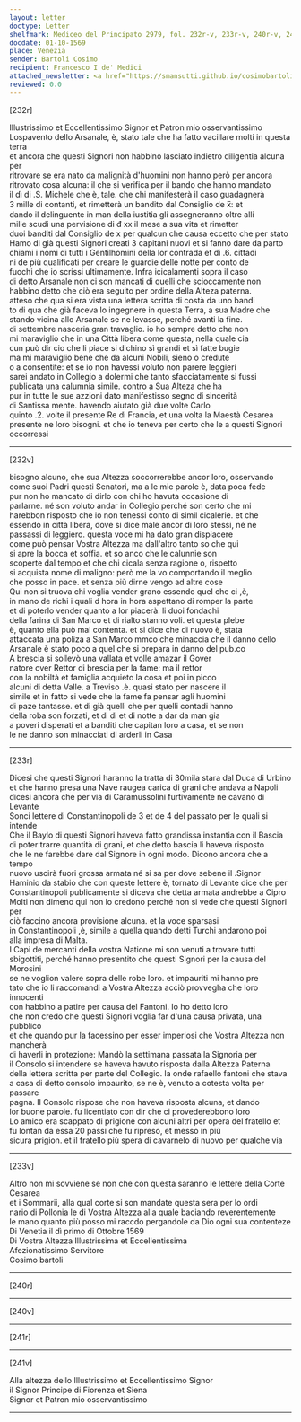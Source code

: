 ```yaml
---
layout: letter
doctype: Letter
shelfmark: Mediceo del Principato 2979, fol. 232r-v, 233r-v, 240r-v, 241r-v
docdate: 01-10-1569
place: Venezia
sender: Bartoli Cosimo
recipient: Francesco I de' Medici
attached_newsletter: <a href="https://smansutti.github.io/cosimobartoli/texts/3080_156/">3080_156</a>
reviewed: 0.0
---
```


[232r]  
  
  
Illustrissimo et Eccellentissimo Signor et Patron mio osservantissimo  
Lospavento dello Arsanale, è, stato tale che ha fatto vacillare molti in questa terra  
et ancora che questi Signori non habbino lasciato indietro diligentia alcuna per  
ritrovare se era nato da malignità d'huomini non hanno però per ancora  
ritrovato cosa alcuna: il che si verifica per il bando che hanno mandato  
il dì di .S. Michele che è, tale. che chi manifesterà il caso guadagnerà  
3 mille di contanti, et rimetterà un bandito dal Consiglio de x̅: et  
dando il delinguente in man della iustitia gli assegneranno oltre alli  
mille scudi una pervisione di đ xx il mese a sua vita et rimetter  
duoi banditi dal Consiglio de x per qualcun che causa eccetto che per stato  
Hamo di già questi Signori creati 3 capitani nuovi et si fanno dare da parto  
chiami i nomi di tutti i Gentilhomini della lor contrada et di .6. cittadi  
ni de più qualificati per creare le guardie delle notte per conto de  
fuochi che io scrissi ultimamente. Infra icicalamenti sopra il caso  
di detto Arsanale non ci son mancati di quelli che scioccamente non  
habbino detto che ciò era seguito per ordine della Alteza paterna.  
atteso che qua si era vista una lettera scritta di costà da uno bandi  
to di qua che già faceva lo ingegnere in questa Terra, a sua Madre che  
stando vicina allo Arsanale se ne levasse, perché avanti la fine.  
di settembre nasceria gran travaglio. io ho sempre detto che non  
mi maraviglio che in una Città libera come questa, nella quale cia  
cun può dir cio che li piace si dichino sì grandi et sì fatte bugie  
ma mi maraviglio bene che da alcuni Nobili, sieno o credute  
o a consentite: et se io non havessi voluto non parere leggieri  
sarei andato in Collegio a dolermi che tanto sfacciatamente si fussi  
publicata una calumnia simile. contro a Sua Alteza che ha  
pur in tutte le sue azzioni dato manifestisso segno di sincerità  
di Santissa mente. havendo aiutato già due volte Carlo  
quinto .2. volte il presente Re di Francia, et una volta la Maestà Cesarea  
presente ne loro bisogni. et che io teneva per certo che le a questi Signori occorressi  
  
---  

[232v]  
  
  
bisogno alcuno, che sua Altezza soccorrerebbe ancor loro, osservando  
come suoi Padri questi Senatori, ma a le mie parole è, data poca fede  
pur non ho mancato di dirlo con chi ho havuta occasione di  
parlarne. né son voluto andar in Collegio perché son certo che mi  
harebbon risposto che io non tenessi conto di simil cicalerie. et che  
essendo in città libera, dove si dice male ancor di loro stessi, né ne  
passassi di leggiero. questa voce mi ha dato gran dispiacere  
come può pensar Vostra Altezza ma dall'altro tanto so che qui  
si apre la bocca et soffia. et so anco che le calunnie son  
scoperte dal tempo et che chi cicala senza ragione o, rispetto  
si acquista nome di maligno: però me la vo comportando il meglio  
che posso in pace. et senza più dirne vengo ad altre cose  
Qui non si truova chi voglia vender grano essendo quel che ci ,è,  
in mano de richi i quali d hora in hora aspettano di romper la parte  
et di poterlo vender quanto a lor piacerà. li duoi fondachi  
della farina di San Marco et di rialto stanno voli. et questa plebe  
è, quanto ella può mal contenta. et si dice che di nuovo è, stata  
attaccata una poliza a San Marco mmco che minaccia che il danno dello  
Arsanale è stato poco a quel che si prepara in danno del pub.co  
A brescia si sollevò una vallata et volle amazar il Gover  
natore over Rettor di brescia per la fame: ma il rettor  
con la nobiltà et famiglia acquieto la cosa et poi in picco  
alcuni di detta Valle. a Treviso .è. quasi stato per nascere il  
simile et in fatto si vede che la fame fa pensar agli huomini  
di paze tantasse. et di già quelli che per quelli contadi hanno  
della roba son forzati, et di di et di notte a dar da man gia  
a poveri disperati et a banditi che capitan loro a casa, et se non  
le ne danno son minacciati di arderli in Casa  
  
---  

[233r]  
  
  
Dicesi che questi Signori haranno la tratta di 30mila stara dal Duca di Urbino  
et che hanno presa una Nave raugea carica di grani che andava a Napoli  
dicesi ancora che per via di Caramussolini furtivamente ne cavano di Levante  
Sonci lettere di Constantinopoli de 3 et de 4 del passato per le quali si intende  
Che il Baylo di questi Signori haveva fatto grandissa instantia con il Bascia  
di poter trarre quantità di grani, et che detto bascia li haveva risposto  
che le ne farebbe dare dal Signore in ogni modo. Dicono ancora che a tempo  
nuovo uscirà fuori grossa armata né si sa per dove sebene il .Signor  
Haminio da stabio che con queste lettere è, tornato di Levante dice che per  
Constantinopoli publicamente si diceva che detta armata andrebbe a Cipro  
Molti non dimeno qui non lo credono perché non si vede che questi Signori per  
ciò faccino ancora provisione alcuna. et la voce sparsasi  
in Constantinopoli ,è, simile a quella quando detti Turchi andarono poi  
alla impresa di Malta.  
I Capi de mercanti della vostra Natione mi son venuti a trovare tutti  
sbigottiti, perché hanno presentito che questi Signori per la causa del Morosini  
se ne voglion valere sopra delle robe loro. et impauriti mi hanno pre  
tato che io li raccomandi a Vostra Altezza acciò provvegha che loro innocenti  
con habbino a patire per causa del Fantoni. Io ho detto loro  
che non credo che questi Signori voglia far d'una causa privata, una pubblico  
et che quando pur la facessino per esser imperiosi che Vostra Altezza non mancherà  
di haverli in protezione: Mandò la settimana passata la Signoria per  
il Consolo si intendere se haveva havuto risposta dalla Altezza Paterna  
della lettera scritta per parte del Collegio. la onde rafaello fantoni che stava  
a casa di detto consolo impaurito, se ne è, venuto a cotesta volta per passare  
pagna. Il Consolo rispose che non haveva risposta alcuna, et dando  
lor buone parole. fu licentiato con dir che ci provederebbono loro  
Lo amico era scappato di prigione con alcuni altri per opera del fratello et  
fu lontan da essa 20 passi che fu ripreso, et messo in più  
sicura prigion. et il fratello più spera di cavarnelo di nuovo per qualche via  
  
---  

[233v]  
  
  
Altro non mi sovviene se non che con questa saranno le lettere della Corte Cesarea  
et i Sommarii, alla qual corte si son mandate questa sera per lo ordi  
nario di Pollonia le di Vostra Altezza alla quale baciando reverentemente  
le mano quanto più posso mi raccdo pergandole da Dio ogni sua contenteze  
Di Venetia il dì primo di Ottobre 1569  
Di Vostra Altezza Illustrissima et Eccellentissima  
Afezionatissimo Servitore  
Cosimo bartoli  
  
---  

[240r]  
  
  
  
---  

[240v]  
  
  
  
---  

[241r]  
  
  
  
---  

[241v]  
  
  
Alla altezza dello Illustrissimo et Eccellentissimo Signor  
il Signor Principe di Fiorenza et Siena  
Signor et Patron mio osservantissimo  
  
---  

